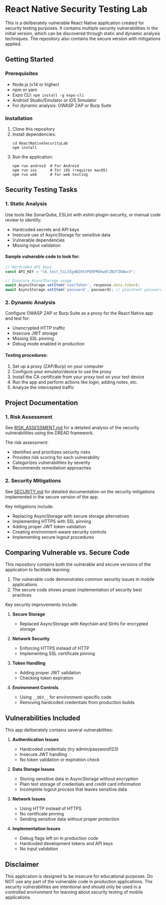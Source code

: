 # React Native Security Testing Lab

This is a deliberately vulnerable React Native application created for security testing purposes. It contains multiple security vulnerabilities in the initial version, which can be discovered through static and dynamic analysis techniques. The repository also contains the secure version with mitigations applied.

## Getting Started

### Prerequisites

- Node.js (v14 or higher)
- npm or yarn
- Expo CLI: `npm install -g expo-cli`
- Android Studio/Emulator or iOS Simulator
- For dynamic analysis: OWASP ZAP or Burp Suite

### Installation

1. Clone this repository
2. Install dependencies:
   ```
   cd ReactNativeSecurityLab
   npm install
   ```
3. Run the application:
   ```
   npm run android  # For Android
   npm run ios      # For iOS (requires macOS)
   npm run web      # For web testing
   ```

## Security Testing Tasks

### 1. Static Analysis

Use tools like SonarQube, ESLint with eslint-plugin-security, or manual code review to identify:

- Hardcoded secrets and API keys
- Insecure use of AsyncStorage for sensitive data
- Vulnerable dependencies
- Missing input validation

#### Sample vulnerable code to look for:

```javascript
// Hardcoded API keys
const API_KEY = "sk_test_51LtEg4W20tVPERFMGkw8lZNJfZkNwcV";

// Insecure AsyncStorage usage
await AsyncStorage.setItem('userToken', response.data.token);
await AsyncStorage.setItem('password', password); // plaintext password
```

### 2. Dynamic Analysis

Configure OWASP ZAP or Burp Suite as a proxy for the React Native app and test for:

- Unencrypted HTTP traffic
- Insecure JWT storage
- Missing SSL pinning
- Debug mode enabled in production

#### Testing procedures:

1. Set up a proxy (ZAP/Burp) on your computer
2. Configure your emulator/device to use the proxy
3. Install the CA certificate from your proxy tool on your test device
4. Run the app and perform actions like login, adding notes, etc.
5. Analyze the intercepted traffic

## Project Documentation

### 1. Risk Assessment

See [RISK_ASSESSMENT.md](./RISK_ASSESSMENT.md) for a detailed analysis of the security vulnerabilities using the DREAD framework.

The risk assessment:
- Identifies and prioritizes security risks
- Provides risk scoring for each vulnerability
- Categorizes vulnerabilities by severity
- Recommends remediation approaches

### 2. Security Mitigations

See [SECURITY.md](./SECURITY.md) for detailed documentation on the security mitigations implemented in the secure version of the app.

Key mitigations include:
- Replacing AsyncStorage with secure storage alternatives
- Implementing HTTPS with SSL pinning
- Adding proper JWT token validation
- Creating environment-aware security controls
- Implementing secure logout procedures

## Comparing Vulnerable vs. Secure Code

This repository contains both the vulnerable and secure versions of the application to facilitate learning:

1. The vulnerable code demonstrates common security issues in mobile applications
2. The secure code shows proper implementation of security best practices

Key security improvements include:

1. **Secure Storage**
   - Replaced AsyncStorage with Keychain and SInfo for encrypted storage

2. **Network Security**
   - Enforcing HTTPS instead of HTTP
   - Implementing SSL certificate pinning

3. **Token Handling**
   - Adding proper JWT validation
   - Checking token expiration

4. **Environment Controls**
   - Using `__DEV__` for environment-specific code
   - Removing hardcoded credentials from production builds

## Vulnerabilities Included

This app deliberately contains several vulnerabilities:

1. **Authentication Issues**
   - Hardcoded credentials (try admin/password123)
   - Insecure JWT handling
   - No token validation or expiration check

2. **Data Storage Issues**
   - Storing sensitive data in AsyncStorage without encryption
   - Plain text storage of credentials and credit card information
   - Incomplete logout process that leaves sensitive data

3. **Network Issues**
   - Using HTTP instead of HTTPS
   - No certificate pinning
   - Sending sensitive data without proper protection

4. **Implementation Issues**
   - Debug flags left on in production code
   - Hardcoded development tokens and API keys
   - No input validation

## Disclaimer

This application is designed to be insecure for educational purposes. Do NOT use any part of the vulnerable code in production applications. The security vulnerabilities are intentional and should only be used in a controlled environment for learning about security testing of mobile applications.

